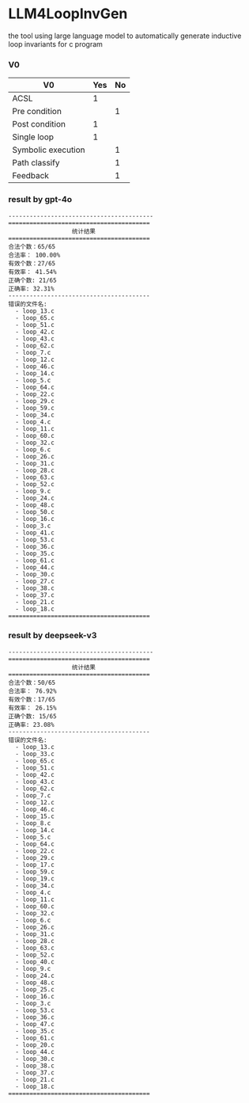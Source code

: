 # LLM4LoopInvGen
the tool using large language model to automatically generate inductive loop invariants for c program

### V0

| V0                 | Yes  | No   |
| ------------------ | ---- | ---- |
| ACSL               | 1    |      |
| Pre condition      |      | 1    |
| Post condition     | 1    |      |
| Single loop        | 1    |      |
| Symbolic execution |      | 1    |
| Path classify      |      | 1    |
| Feedback           |      | 1    |

### result by gpt-4o
```
-----------------------------------------
========================================
                  统计结果
========================================
合法个数：65/65
合法率： 100.00%
有效个数：27/65
有效率： 41.54%
正确个数: 21/65
正确率: 32.31%
----------------------------------------
错误的文件名:
  - loop_13.c
  - loop_65.c
  - loop_51.c
  - loop_42.c
  - loop_43.c
  - loop_62.c
  - loop_7.c
  - loop_12.c
  - loop_46.c
  - loop_14.c
  - loop_5.c
  - loop_64.c
  - loop_22.c
  - loop_29.c
  - loop_59.c
  - loop_34.c
  - loop_4.c
  - loop_11.c
  - loop_60.c
  - loop_32.c
  - loop_6.c
  - loop_26.c
  - loop_31.c
  - loop_28.c
  - loop_63.c
  - loop_52.c
  - loop_9.c
  - loop_24.c
  - loop_48.c
  - loop_50.c
  - loop_16.c
  - loop_3.c
  - loop_41.c
  - loop_53.c
  - loop_36.c
  - loop_35.c
  - loop_61.c
  - loop_44.c
  - loop_30.c
  - loop_27.c
  - loop_38.c
  - loop_37.c
  - loop_21.c
  - loop_18.c
========================================
```

### result by deepseek-v3

```
-----------------------------------------
========================================
                  统计结果
========================================
合法个数：50/65
合法率： 76.92%
有效个数：17/65
有效率： 26.15%
正确个数: 15/65
正确率: 23.08%
----------------------------------------
错误的文件名:
  - loop_13.c
  - loop_33.c
  - loop_65.c
  - loop_51.c
  - loop_42.c
  - loop_43.c
  - loop_62.c
  - loop_7.c
  - loop_12.c
  - loop_46.c
  - loop_15.c
  - loop_8.c
  - loop_14.c
  - loop_5.c
  - loop_64.c
  - loop_22.c
  - loop_29.c
  - loop_17.c
  - loop_59.c
  - loop_19.c
  - loop_34.c
  - loop_4.c
  - loop_11.c
  - loop_60.c
  - loop_32.c
  - loop_6.c
  - loop_26.c
  - loop_31.c
  - loop_28.c
  - loop_63.c
  - loop_52.c
  - loop_40.c
  - loop_9.c
  - loop_24.c
  - loop_48.c
  - loop_25.c
  - loop_16.c
  - loop_3.c
  - loop_53.c
  - loop_36.c
  - loop_47.c
  - loop_35.c
  - loop_61.c
  - loop_20.c
  - loop_44.c
  - loop_30.c
  - loop_38.c
  - loop_37.c
  - loop_21.c
  - loop_18.c
========================================
```



